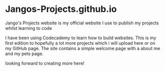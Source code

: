 # Jangos-Projects.github.io
Jango's Projects website is my official website I use to publish my projects whilst learning to code

I have been using Codecademy to learn how to build websites. This is my first edition to hopefully a lot more projects which i will upload here or on my GitHub page.
The site contains a simple welcome page with a about me and my pets page.

looking forward to creating more here!